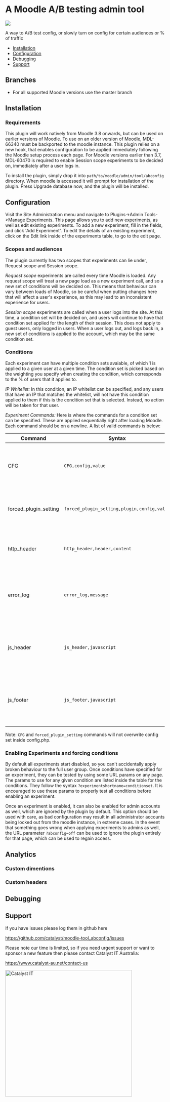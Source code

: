 # A Moodle A/B testing admin tool

<a href="https://travis-ci.org/catalyst/moodle-tool_abconfig">
<img src="https://travis-ci.org/catalyst/moodle-tool_abconfig.svg?branch=master">
</a>

A way to A/B test config, or slowly turn on config for certain audiences or % of traffic

* [Installation](#installation)
* [Configuration](#configuration)
* [Debugging](#debugging)
* [Support](#support)


Branches
--------

* For all supported Moodle versions use the master branch

Installation
------------
### Requirements

This plugin will work natively from Moodle 3.8 onwards, but can be used on earlier versions of Moodle. To use on an older version of Moodle, MDL-66340 must be backported to the moodle instance. This plugin relies on a new hook, that enables configuration to be applied immediately following the Moodle setup process each page. For Moodle versions earlier than 3.7, MDL-60470 is required to enable Session scope experiments to be decided on, immediately after a user logs in.

To install the plugin, simply drop it into `path/to/moodle/admin/tool/abconfig` directory. When moodle is accessed it will prompt for installation of the plugin. Press Upgrade database now, and the plugin will be installed.

Configuration
-------------
Visit the Site Administration menu and navigate to Plugins->Admin Tools->Manage Experiments. This page allows you to add new experiments, as well as edit existing experiments. To add a new experiment, fill in the fields, and click 'Add Experiment'. To edit the details of an existing experiment, click on the Edit link inside of the experiments table, to go to the edit page.
### Scopes and audiences
The plugin currently has two scopes that experiments can lie under, Request scope and Session scope.

*Request scope* experiments are called every time Moodle is loaded. Any request scope will treat a new page load as a new experiment call, and so a new set of conditions will be decided on. This means that behaviour can vary between loads of Moodle, so be careful when putting changes here that will affect a user's experience, as this may lead to an inconsistent experience for users.

*Session scope* experiments are called when a user logs into the site. At this time, a condition set will be decided on, and users will continue to have that condition set applied for the length of their session. This does not apply to guest users, only logged in users. When a user logs out, and logs back in, a new set of conditions is applied to the account, which may be the same condition set.

### Conditions
Each experiment can have multiple condition sets avaiable, of which 1 is applied to a given user at a given time. The condition set is picked based on the weighting you specify when creating the condition, which corresponds to the % of users that it applies to.

*IP Whitelist:* In this condition, an IP whitelist can be specified, and any users that have an IP that matches the whitelist, will not have this condition applied to them if this is the condition set that is selected. Instead, no action will be taken for that user.

*Experiment Commands:* Here is where the commands for a condition set can be specified. These are applied sequentially right after loading Moodle. Each command should be on a newline. A list of valid commands is below:


|Command |Syntax |Example | Description|
|--------|-------|--------|------------|
|CFG|`CFG,config,value`|`CFG,passwordpolicy,1`|This command sets moodle core configurations to a specified value.|
|forced_plugin_setting|`forced_plugin_setting,plugin,config,value`|`forced_plugin_setting,auth_manual,expiration,1`| This command sets a plugin configuration to a specified value.|
|http_header|`http_header,header,content`|`http_header,From,example@example.org`|This command sends HTTP headers during the page load.|
|error_log|`error_log,message`|`error_log,error message`| This command logs the given messages into the PHP error_log for the webserver.|
|js_header|`js_header,javascript`|`js_header,console.log('example');`| This command runs small JavaScript chunks just before the page headers are sent.|
|js_footer|`js_footer,javascript`|`js_footer,console.log('exmaple');`| This command runs small JavaScript chunks just before the page footer is sent.|

Note: `CFG` and `forced_plugin_setting` commands will not overwrite config set inside config.php.

### Enabling Experiments and forcing conditions
By default all experiments start disabled, so you can't accidentally apply broken behaviour to the full user group. Once conditions have specified for an experiment, they can be tested by using some URL params on any page. The params to use for any given condition are listed inside the table for the conditions. They follow the syntax `?experimentshortname=conditionset`. It is encouraged to use these params to properly test all conditions before enabling an experiment.

Once an experiment is enabled, it can also be enabled for admin accounts as well, which are ignored by the plugin by default. This option should be used with care, as bad configuration may result in all administrator accounts being locked out from the moodle instance, in extreme cases. In the event that something goes wrong when applying experiments to admins as well, the URL parameter `?abconfig=off` can be used to ignore the plugin entirely for that page, which can be used to regain access.

## Analytics

### Custom dimentions 

### Custom headers

Debugging
---------


Support
-------

If you have issues please log them in github here

https://github.com/catalyst/moodle-tool_abconfig/issues

Please note our time is limited, so if you need urgent support or want to
sponsor a new feature then please contact Catalyst IT Australia:

https://www.catalyst-au.net/contact-us

<a href="https://www.catalyst-au.net/"><img alt="Catalyst IT" src="https://cdn.rawgit.com/CatalystIT-AU/moodle-auth_saml2/master/pix/catalyst-logo.svg" width="400"></a>